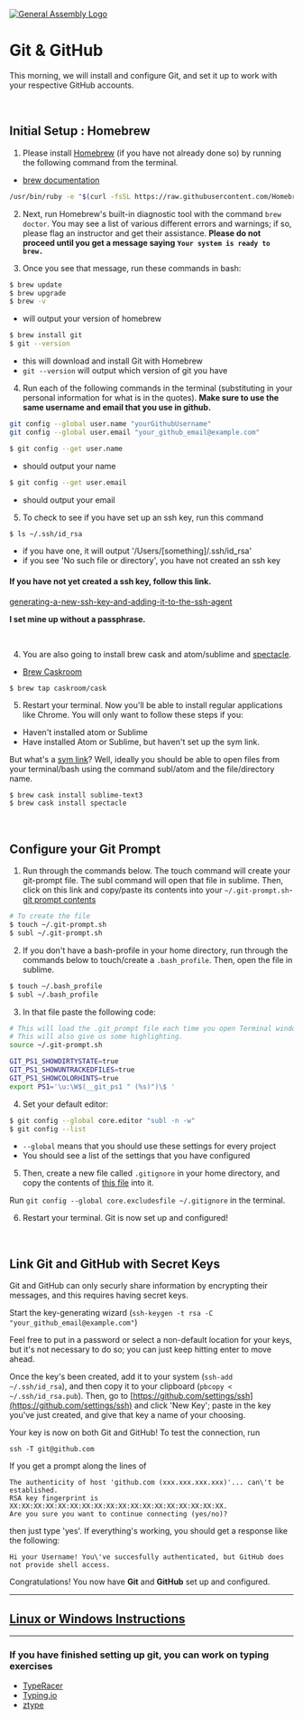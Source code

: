 [![General Assembly Logo](https://camo.githubusercontent.com/1a91b05b8f4d44b5bbfb83abac2b0996d8e26c92/687474703a2f2f692e696d6775722e636f6d2f6b6538555354712e706e67)](https://generalassemb.ly/education/web-development-immersive)

# Git & GitHub

This morning, we will install and configure Git, and set it up to work with
your respective GitHub accounts.

<br />

## Initial Setup : Homebrew

1. Please install [Homebrew](http://brew.sh/)
(if you have not already done so)
by running the following command from the terminal.

- [brew documentation](http://brew.sh/)

```bash
/usr/bin/ruby -e "$(curl -fsSL https://raw.githubusercontent.com/Homebrew/install/master/install)"
```

2. Next, run Homebrew's built-in diagnostic tool with the command `brew doctor`.
You may see a list of various different errors and warnings; if so, please flag
an instructor and get their assistance.
**Please do not proceed until you get a message saying**
**`Your system is ready to brew.`**

3. Once you see that message, run these commands in bash:

```bash
$ brew update
$ brew upgrade
$ brew -v
```
- will output your version of homebrew

```bash
$ brew install git
$ git --version
```

- this will download and install Git with Homebrew
- `git --version` will output which version of git you have

4. Run each of the following commands in the terminal
(substituting in your personal information for what is in the quotes).  **Make sure to use the same username and email that you use in github.**

```bash
git config --global user.name "yourGithubUsername"
git config --global user.email "your_github_email@example.com"
```

```bash
$ git config --get user.name
```

- should output your name

```bash
$ git config --get user.email
```

- should output your email

5. To check to see if you have set up an ssh key, run this command

```bash
$ ls ~/.ssh/id_rsa
```

- if you have one, it will output '/Users/[something]/.ssh/id_rsa'
- if you see 'No such file or directory', you have not created an ssh key

#### If you have not yet created a ssh key, follow this link.
[generating-a-new-ssh-key-and-adding-it-to-the-ssh-agent](https://help.github.com/articles/generating-a-new-ssh-key-and-adding-it-to-the-ssh-agent/)

**I set mine up without a passphrase.**

<br />

4. You are also going to install brew cask and atom/sublime and [spectacle](https://www.spectacleapp.com/).

- [Brew Caskroom](https://caskroom.github.io/)

```
$ brew tap caskroom/cask
```

5. Restart your terminal. Now you'll be able to install regular applications like Chrome. You will only want to follow these steps if you:

- Haven't installed atom or Sublime
- Have installed Atom or Sublime, but haven't set up the sym link.

But what's a [sym link](https://en.wikipedia.org/wiki/Symbolic_link)? Well, ideally you should be able to open files from  your terminal/bash using the command subl/atom and the file/directory name.

```bash
$ brew cask install sublime-text3
$ brew cask install spectacle
```

<br />

## Configure your Git Prompt

1. Run through the commands below.  The touch command will create your git-prompt file.  The subl command will open that file in sublime.  Then, click on this link and copy/paste its contents into your `~/.git-prompt.sh`- [git prompt contents](https://raw.githubusercontent.com/git/git/master/contrib/completion/git-prompt.sh ) 

```bash
# To create the file
$ touch ~/.git-prompt.sh
$ subl ~/.git-prompt.sh
```

2. If you don't have a bash-profile in your home directory, run through the commands below to touch/create a `.bash_profile`.  Then, open the file in sublime.

```bash
$ touch ~/.bash_profile
$ subl ~/.bash_profile
```

3. In that file paste the following code:

<!-- ```bash
# Load .bashrc, if it exists.
if [ -f ~/.bashrc ]; then
   source ~/.bashrc
``` -->

```bash
# This will load the .git_prompt file each time you open Terminal window. 
# This will also give us some highlighting.    
source ~/.git-prompt.sh

GIT_PS1_SHOWDIRTYSTATE=true
GIT_PS1_SHOWUNTRACKEDFILES=true
GIT_PS1_SHOWCOLORHINTS=true
export PS1='\u:\W$(__git_ps1 " (%s)")\$ '
```

4. Set your default editor:

```bash
$ git config --global core.editor "subl -n -w"
$ git config --list
```

- `--global` means that you should use these settings for every project
- You should see a list of the settings that you have configured


5. Then, create a new file called `.gitignore` in your home directory, and copy the contents of [this file](https://raw.githubusercontent.com/ga-wdi-boston/orientation/master/.gitignore)
into it.

Run `git config --global core.excludesfile ~/.gitignore` in the terminal.

6. Restart your terminal. Git is now set up and configured!

<br />

## Link Git and GitHub with Secret Keys

Git and GitHub can only securly share information by encrypting their messages,
and this requires having secret keys.

Start the key-generating wizard (`ssh-keygen -t rsa -C "your_github_email@example.com"`)

Feel free to put in a password or select a non-default location for your keys,
but it's not necessary to do so; you can just keep hitting enter to move ahead.

Once the key's been created, add it to your system (`ssh-add ~/.ssh/id_rsa`),
and then copy it to your clipboard (`pbcopy < ~/.ssh/id_rsa.pub`). Then, go to [https://github.com/settings/ssh](https://github.com/settings/ssh) and click 'New Key'; paste in the key you've just created, and give that key a name of your choosing.

Your key is now on both Git and GitHub! To test the connection, run

`ssh -T git@github.com`

If you get a prompt along the lines of

```
The authenticity of host 'github.com (xxx.xxx.xxx.xxx)'... can\'t be established.
RSA key fingerprint is XX:XX:XX:XX:XX:XX:XX:XX:XX:XX:XX:XX:XX:XX:XX:XX:XX:XX.
Are you sure you want to continue connecting (yes/no)?
```

then just type 'yes'.
If everything's working, you should get a response like the following:

```
Hi your Username! You\'ve succesfully authenticated, but GitHub does not provide shell access.
```

Congratulations! You now have **Git** and **GitHub** set up and configured.

---

## [Linux or Windows Instructions](http://docs.railsbridge.org/installfest/choose_your_operating_system)

---

### If you have finished setting up git, you can work on typing exercises

* [TypeRacer](http://play.typeracer.com/)
* [Typing.io](http://typing.io)
* [ztype](http://zty.pe/)
